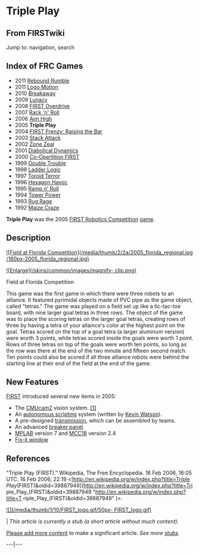 # Triple Play

## From FIRSTwiki

Jump to: navigation, search

## Index of FRC Games

- 2011 [Rebound Rumble](Rebound_Rumble "Rebound Rumble")
- 2011 [Logo Motion](Logo_Motion "Logo Motion")
- 2010 [Breakaway](Breakaway "Breakaway")
- 2009 [Lunacy](Lunacy "Lunacy")
- 2008 [FIRST Overdrive](FIRST_Overdrive "FIRST Overdrive")
- 2007 [Rack 'n' Roll](Rack_%27n%27_Roll "Rack 'n' Roll")
- 2006 [Aim High](aim-high)
- 2005 **Triple Play**
- 2004 [FIRST Frenzy: Raising the Bar](FIRST_Frenzy:_Raising_the_Bar "FIRST Frenzy: Raising the Bar")
- 2003 [Stack Attack](Stack_Attack "Stack Attack")
- 2002 [Zone Zeal](Zone_Zeal "Zone Zeal")
- 2001 [Diabolical Dynamics](Diabolical_Dynamics "Diabolical Dynamics")
- 2000 [Co-Opertition FIRST](Co-Opertition_FIRST "Co-Opertition FIRST")
- 1999 [Double Trouble](Double_Trouble "Double Trouble")
- 1998 [Ladder Logic](Ladder_Logic "Ladder Logic")
- 1997 [Toroid Terror](Toroid_Terror "Toroid Terror")
- 1996 [Hexagon Havoc](Hexagon_Havoc "Hexagon Havoc")
- 1995 [Ramp n' Roll](Ramp_n%27_Roll "Ramp n' Roll")
- 1994 [Tower Power](Tower_Power "Tower Power")
- 1993 [Rug Rage](Rug_Rage "Rug Rage")
- 1992 [Maize Craze](Maize_Craze "Maize Craze")

**Triple Play** was the 2005 [FIRST Robotics Competition](first-robotics-competition) [game](Game "Game").

## Description

[![Field at Florida Competition](/media/thumb/2/2a/2005_florida_regional.jpg
/180px-2005_florida_regional.jpg)](Image:2005_florida_regional.jpg "Field at Florida Competition")

[![Enlarge](/skins/common/images/magnify-
clip.png)](Image:2005_florida_regional.jpg "Enlarge")

Field at Florida Competition

This game was the first game in which there were three robots to an alliance. It featured pyrimidal objects made of PVC pipe as the game object, called "tetras." The game was played on a field set up like a tic-tac-toe board, with nine larger goal tetras in three rows. The object of the game was to place the scoring tetras on the larger goal tetras, creating rows of three by having a tetra of your allaince's color at the highest point on the goal. Tetras scored on the top of a goal tetra (a larger aluminum version) were worth 3 points, while tetras scored inside the goals were worth 1 point. Rows of three tetras on top of the goals were worth ten points, so long as the row was there at the end of the two minute and fifteen second match. Ten points could also be scored if all three alliance robots were behind the starting line at their end of the field at the end of the game.

## New Features

[FIRST](first) introduced several new items in 2005:

- The [CMUcam2](CMUcam2 "CMUcam2") vision system. [[1]](http://www-2.cs.cmu.edu/~cmucam2/ "http://www-2.cs.cmu.edu/~cmucam2/")
- An [autonomous scripting](/index.php?title=Autonomous_scripting&action=edit "Autonomous scripting") system (written by [Kevin Watson](Kevin_Watson "Kevin Watson")).
- A pre-designed [transmission](Transmission "Transmission"), which can be assembled by teams.
- An advanced [breaker panel](Breaker_panel "Breaker panel").
- [MPLAB](MPLAB "MPLAB") version 7 and [MCC18](MCC18 "MCC18") version 2.4
- [Fix-it window](/index.php?title=Fix-it_window&action=edit "Fix-it window")

## References

"Triple Play (FIRST)." Wikipedia, The Free Encyclopedia. 16 Feb 2006, 16:05 UTC. 16 Feb 2006, 22:19 <[http://en.wikipedia.org/w/index.php?title=Triple _Play_(FIRST)&oldid=39887949](http://en.wikipedia.org/w/index.php?title=Tri
ple_Play_\(FIRST\)&oldid=39887949 "<http://en.wikipedia.org/w/index.php?title=T> riple_Play_(FIRST)&oldid=39887949" )>.

[![](/media/thumb/1/10/FIRST_logo.gif/50px-
FIRST_logo.gif)](Image:FIRST_logo.gif)

| _This article is currently a stub (a short article without much content)._

[Please add more content](http://www.firstwiki.net/index.php?title=Triple_Play&action=edit "http://www.firstwiki.net/index.php?title=Triple_Play&action=edit") to make a significant article. _See more [stubs](Special:Shortpages "Special:Shortpages")._

---|---
